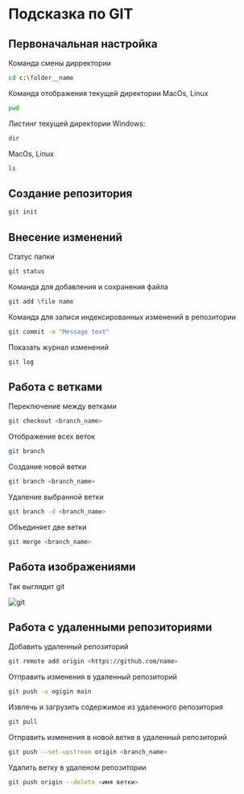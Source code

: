 # Подсказка по GIT

## Первоначальная настройка
Команда смены дирректории
```sh
cd c:\folder__name
```
Команда отображения текущей директории MacOs, Linux
```sh
pwd
```
Листинг текущей директории Windows:
```sh
dir
```
MacOs, Linux
```sh
ls
```
## Создание репозитория
```sh
git init
```
## Внесение изменений
Статус папки
```sh
git status
```
Команда для добавления и сохранения файла 
```sh
git add \file name
```
Команда для записи индексированных изменений в репозитории
```sh
git commit -m "Message text"
```

Показать журнал изменений
```sh
git log
```
## Работа с ветками
Переключение между ветками
```sh
git checkout <branch_name>
```
Отображение всех веток
```sh 
git branch
```
Создание новой ветки
```sh
git branch <branch_name>
```
Удаление выбранной ветки
```sh
git branch -d <branch_name>
```
Объединяет две ветки
```sh
git merge <branch_name>
```
## Работа изображениями
Так выглядит git 

![git](загрузка.png)
## Работа с удаленными репозиториями
Добавить удаленный репозиторий 
```sh
git remote add origin <https://github.com/name>
```
Отправить изменения в удаленный репозиторий
```sh
git push -u ogigin main
```
Извлечь и загрузить содержимое из удаленного репозитория
```sh
git pull
```
Отправить изменения в новой ветке в удаленный репозиторий
```sh
git push --set-upstream origin <branch_name>
```
Удалить ветку в удаленом репозитории
```sh
git push origin --delete <имя ветки>

